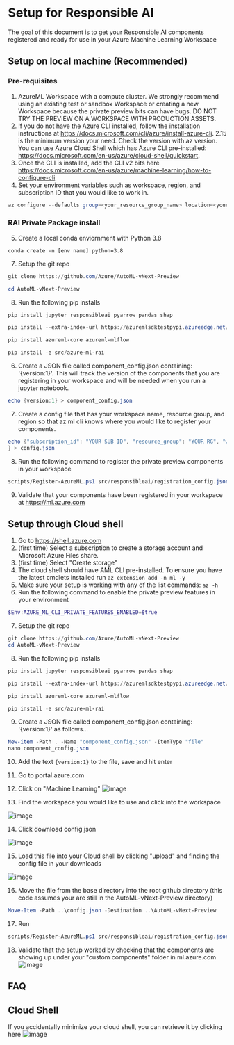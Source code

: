 # Setup for Responsible AI
The goal of this document is to get your Responsible AI components registered and ready for use in your Azure Machine Learning Workspace

## Setup on local machine (Recommended)

### Pre-requisites

1. AzureML Workspace with a compute cluster. We strongly recommend using an existing test or sandbox Workspace or creating a new Workspace because the private preview bits can have bugs. DO NOT TRY THE PREVIEW ON A WORKSPACE WITH PRODUCTION ASSETS.
2. If you do not have the Azure CLI installed, follow the installation instructions at https://docs.microsoft.com/cli/azure/install-azure-cli. 2.15 is the minimum version your need. Check the version with az version. You can use Azure Cloud Shell which has Azure CLI pre-installed: https://docs.microsoft.com/en-us/azure/cloud-shell/quickstart.
3. Once the CLI is installed, add the CLI v2 bits here https://docs.microsoft.com/en-us/azure/machine-learning/how-to-configure-cli
4. Set your environment variables such as workspace, region, and subscription ID that you would like to work in.
```powershell
az configure --defaults group=<your_resource_group_name> location=<your_azure_region> workspace=<your_workspace_name>
```

### RAI Private Package install
5. Create a local conda enviornment with Python 3.8
```
conda create -n [env name] python=3.8
```
7. Setup the git repo 
```powershell
git clone https://github.com/Azure/AutoML-vNext-Preview
```
```powershell
cd AutoML-vNext-Preview
```
8. Run the following pip installs
``` powershell
pip install jupyter responsibleai pyarrow pandas shap
```
``` powershell
pip install --extra-index-url https://azuremlsdktestpypi.azureedge.net/sdk-cli-v2 azure-ml
```
``` powershell
pip install azureml-core azureml-mlflow
```
``` powershell
pip install -e src/azure-ml-rai
```
6. Create a JSON file called component_config.json containing: '{version:1}'. This will track the version of the components that you are registering in your workspace and will be needed when you run a jupyter notebook.
```powershell
echo {version:1} > component_config.json
```
7. Create a config file that has your workspace name, resource group, and region so that az ml cli knows where you would like to register your components.
```powershell
echo {"subscription_id": "YOUR SUB ID", "resource_group": "YOUR RG", "workspace_name": "YOUR WS"
} > config.json
```
8. Run the following command to register the private preview components in your workspace

```powershell
scripts/Register-AzureML.ps1 src/responsibleai/registration_config.json

```
9. Validate that your components have been registered in your workspace at https://ml.azure.com

## Setup through Cloud shell 
1. Go to https://shell.azure.com
2. (first time) Select a subscription to create a storage account and Microsoft Azure Files share.
3. (first time) Select "Create storage"
4. The cloud shell should have AML CLI pre-installed. To ensure you have the latest cmdlets installed run ```az extension add -n ml -y``` 
5. Make sure your setup is working with any of the list commands: ``` az -h ```
6. Run the following command to enable the private preview features in your environment
```powershell 
$Env:AZURE_ML_CLI_PRIVATE_FEATURES_ENABLED=$true
```
7. Setup the git repo 
```powershell
git clone https://github.com/Azure/AutoML-vNext-Preview
cd AutoML-vNext-Preview
```
8. Run the following pip installs
``` powershell
pip install jupyter responsibleai pyarrow pandas shap
```
``` powershell
pip install --extra-index-url https://azuremlsdktestpypi.azureedge.net/sdk-cli-v2 azure-ml
```
``` powershell
pip install azureml-core azureml-mlflow
```
``` powershell
pip install -e src/azure-ml-rai
```
9. Create a JSON file called component_config.json containing: '{version:1}' as follows...
```powershell
New-item -Path . -Name "component_config.json" -ItemType "file"
nano component_config.json
```
10. Add the text ```{version:1}``` to the file, save and hit enter
11. Go to portal.azure.com
12. Click on "Machine Learning"
![image](https://user-images.githubusercontent.com/53354089/145263293-46ad90f4-a624-4bce-ac6d-10e82fe30061.png)

13. Find the workspace you would like to use and click into the workspace

![image](https://user-images.githubusercontent.com/53354089/145263425-fd248292-217d-47a2-a89c-adeada367a08.png)

14. Click download config.json

![image](https://user-images.githubusercontent.com/53354089/145263548-d4373ac8-7ee5-45fd-89b3-e7d3d9bbd77e.png)

15. Load this file into your Cloud shell by clicking "upload" and finding the config file in your downloads

![image](https://user-images.githubusercontent.com/53354089/145263695-12553cc9-f0ac-477b-89a3-3eba18f07cc6.png)

16. Move the file from the base directory into the root github directory (this code assumes your are still in the AutoML-vNext-Preview directory)

```powershell
Move-Item -Path ..\config.json -Destination ..\AutoML-vNext-Preview
```
17. Run

```powershell
scripts/Register-AzureML.ps1 src/responsibleai/registration_config.json

```
18. Validate that the setup worked by checking that the components are showing up under your "custom components" folder in ml.azure.com
![image](https://user-images.githubusercontent.com/53354089/145264202-12105d3b-9fd9-4234-96ee-ea9c22a4aaa3.png)





 

## FAQ
## Cloud Shell
If you accidentally minimize your cloud shell, you can retrieve it by clicking here
![image](https://user-images.githubusercontent.com/53354089/145258468-2c5c5e02-03bb-4aa6-9961-67fa1a32af77.png)
